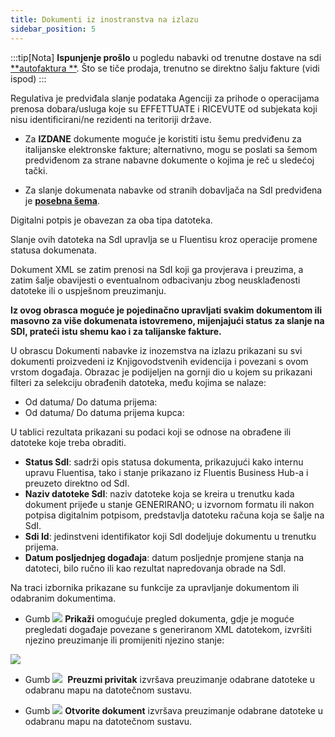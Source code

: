 ```yaml
---
title: Dokumenti iz inostranstva na izlazu 
sidebar_position: 5
---
```

:::tip[Nota]
**Ispunjenje prošlo** u pogledu nabavki od trenutne dostave na sdi [**autofaktura **](/docs/finance-area/e-invoice/auto-invoice/auto-invoice-generation).
Što se tiče prodaja, trenutno se direktno šalju fakture (vidi ispod)
:::


Regulativa je predviđala slanje podataka Agenciji za prihode o operacijama prenosa dobara/usluga koje su EFFETTUATE i RICEVUTE od subjekata koji nisu identificirani/ne rezidenti na teritoriji države.

- Za **IZDANE** dokumente moguće je koristiti istu šemu predviđenu za italijanske elektronske fakture; alternativno, mogu se poslati sa šemom predviđenom za strane nabavne dokumente o kojima je reč u sledećoj tački.

- Za slanje dokumenata nabavke od stranih dobavljača na SdI predviđena je **[posebna šema](/docs/finance-area/declarations/declarations/electronic-invoice-for-foreign)**.

Digitalni potpis je obavezan za oba tipa datoteka.

Slanje ovih datoteka na SdI upravlja se u Fluentisu kroz operacije promene statusa dokumenata.

Dokument XML se zatim prenosi na SdI koji ga provjerava i preuzima, a zatim šalje obavijesti o eventualnom odbacivanju zbog neusklađenosti datoteke ili o uspješnom preuzimanju.

**Iz ovog obrasca moguće je pojedinačno upravljati svakim dokumentom ili masovno za više dokumenata istovremeno, mijenjajući status za slanje na SDI, prateći istu shemu kao i za talijanske fakture.**

U obrascu Dokumenti nabavke iz inozemstva na izlazu prikazani su svi dokumenti proizvedeni iz Knjigovodstvenih evidencija i povezani s ovom vrstom događaja. Obrazac je podijeljen na gornji dio u kojem su prikazani filteri za selekciju obrađenih datoteka, među kojima se nalaze:

 - Od datuma/ Do datuma prijema:
 - Od datuma/ Do datuma prijema kupca:

U tablici rezultata prikazani su podaci koji se odnose na obrađene ili datoteke koje treba obraditi.

 - **Status SdI**: sadrži opis statusa dokumenta, prikazujući kako internu upravu Fluentisa, tako i stanje prikazano iz Fluentis Business Hub-a i preuzeto direktno od SdI.
 - **Naziv datoteke SdI**: naziv datoteke koja se kreira u trenutku kada dokument prijeđe u stanje GENERIRANO; u izvornom formatu ili nakon potpisa digitalnim potpisom, predstavlja datoteku računa koja se šalje na SdI.
 - **Sdi Id**: jedinstveni identifikator koji SdI dodeljuje dokumentu u trenutku prijema.
 - **Datum posljednjeg događaja**: datum posljednje promjene stanja na datoteci, bilo ručno ili kao rezultat napredovanja obrade na SdI.

Na traci izbornika prikazane su funkcije za upravljanje dokumentom ili odabranim dokumentima. 

- Gumb ![](/img/neutral/common/view.png) **Prikaži** omogućuje pregled dokumenta, gdje je moguće pregledati događaje povezane s generiranom XML datotekom, izvršiti njezino preuzimanje ili promijeniti njezino stanje:  

![](/img/it-it/finance-area/sdi-documents/outgoing-foreign-purchase-documents/image02.png)

- Gumb ![](/img/it-it/finance-area/sdi-documents/outgoing-foreign-purchase-documents/image03.png)  **Preuzmi privitak** izvršava preuzimanje odabrane datoteke u odabranu mapu na datotečnom sustavu.

- Gumb ![](/img/it-it/finance-area/sdi-documents/outgoing-foreign-purchase-documents/image04.png) **Otvorite dokument** izvršava preuzimanje odabrane datoteke u odabranu mapu na datotečnom sustavu.  